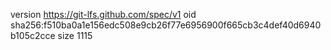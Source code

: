 version https://git-lfs.github.com/spec/v1
oid sha256:f510ba0a1e156edc508e9cb26f77e6956900f665cb3c4def40d6940b105c2cce
size 1115
